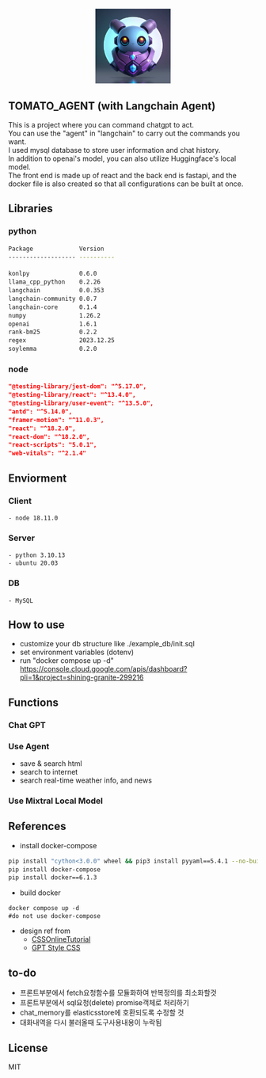 <p align="center">
    <img src="./assets/logo.jpeg" width=30% height=30% />
</p>  

## TOMATO_AGENT (with Langchain Agent)     
This is a project where you can command chatgpt to act.  
You can use the "agent" in "langchain" to carry out the commands you want.  
I used mysql database to store user information and chat history.  
In addition to openai's model, you can also utilize Huggingface's local model.  
The front end is made up of react and the back end is fastapi, and the docker file is also created so that all configurations can be built at once.  
## Libraries  
### python  
```bash
Package             Version
------------------- ----------

konlpy              0.6.0
llama_cpp_python    0.2.26
langchain           0.0.353
langchain-community 0.0.7
langchain-core      0.1.4
numpy               1.26.2
openai              1.6.1
rank-bm25           0.2.2
regex               2023.12.25
soylemma            0.2.0
```
### node  
```json
"@testing-library/jest-dom": "^5.17.0",
"@testing-library/react": "^13.4.0",
"@testing-library/user-event": "^13.5.0",
"antd": "^5.14.0",
"framer-motion": "^11.0.3",
"react": "^18.2.0",
"react-dom": "^18.2.0",
"react-scripts": "5.0.1",
"web-vitals": "^2.1.4"
```
## Enviorment  
### Client 
    - node 18.11.0
### Server
    - python 3.10.13
    - ubuntu 20.03
### DB
    - MySQL


## How to use  
- customize your db structure like ./example_db/init.sql
- set environment variables (dotenv)
- run "docker compose up -d"  
https://console.cloud.google.com/apis/dashboard?pli=1&project=shining-granite-299216

## Functions  
### Chat GPT
### Use Agent
- save & search html
- search to internet
- search real-time weather info, and news
### Use Mixtral Local Model


## References
- install docker-compose  
```bash
pip install "cython<3.0.0" wheel && pip3 install pyyaml==5.4.1 --no-build-isolation
pip install docker-compose
pip install docker==6.1.3
```
- build docker 
```
docker compose up -d
#do not use docker-compose
```
- design ref from
    - [CSSOnlineTutorial](https://www.youtube.com/@OnlineTutorialsYT)
    - [GPT Style CSS](https://www.youtube.com/watch?v=EzkWAviyYgg)
## to-do  
- 프론트부분에서 fetch요청함수를 모듈화하여 반복정의를 최소화할것  
- 프론트부분에서 sql요청(delete) promise객체로 처리하기
- chat_memory를 elasticsstore에 호환되도록 수정할 것
- 대화내역을 다시 불러올때 도구사용내용이 누락됨

## License
MIT
